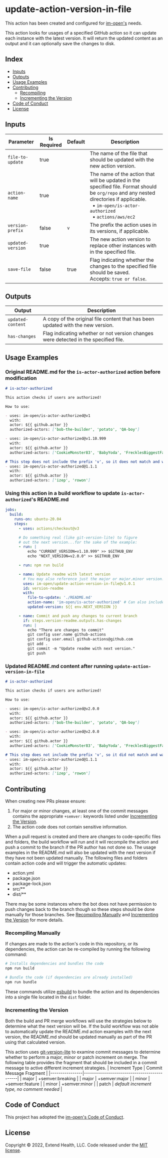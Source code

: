 # update-action-version-in-file

This action has been created and configured for [im-open's] needs.

This action looks for usages of a specified GitHub action so it can update each instance with the latest version. It will return the updated content as an output and it can optionally save the changes to disk.

## Index

- [Inputs](#inputs)
- [Outputs](#outputs)
- [Usage Examples](#usage-examples)
- [Contributing](#contributing)
  - [Recompiling](#recompiling-manually)
  - [Incrementing the Version](#incrementing-the-version)
- [Code of Conduct](#code-of-conduct)
- [License](#license)

## Inputs

| Parameter         | Is Required | Default | Description                                                                                                                                                                                                                  |
|-------------------|-------------|---------|------------------------------------------------------------------------------------------------------------------------------------------------------------------------------------------------------------------------------|
| `file-to-update`  | true        |         | The name of the file that should be updated with the new action version.                                                                                                                                                     |
| `action-name`     | true        |         | The name of the action that will be updated in the specified file. Format should be `org/repo` and any nested directories if applicable.</br>&nbsp;&nbsp;• `im-open/is-actor-authorized`</br>&nbsp;&nbsp;• `actions/aws/ec2` |
| `version-prefix`  | false       | `v`     | The prefix the action uses in its versions, if applicable.                                                                                                                                                                   |
| `updated-version` | true        |         | The new action version to replace other instances with in the specified file.                                                                                                                                                |
| `save-file`       | false       | true    | Flag indicating whether the changes to the specified file should be saved. <br/>Accepts: `true or false`.                                                                                                                    |

## Outputs

| Output            | Description                                                                         |
|-------------------|-------------------------------------------------------------------------------------|
| `updated-content` | A copy of the original file content that has been updated with the new version.     |
| `has-changes`     | Flag indicating whether or not version changes were detected in the specified file. |

## Usage Examples

### Original README.md for the `is-actor-authorized` action before modification

```md
# is-actor-authorized

This action checks if users are authorized!

How to use:

- uses: im-open/is-actor-authorized@v1
  with:
  actor: ${{ github.actor }}
  authorized-actors: ['bob-the-builder', 'potato', 'QA-boy']

- uses: im-open/is-actor-authorized@v1.10.999
  with:
  actor: ${{ github.actor }}
  authorized-actors: ['CookieMonster83', 'BabyYoda', 'FrecklesBiggestFan']

# This step does not include the prefix 'v', so it does not match and will not be updated
- uses: im-open/is-actor-authorized@1.1.1  
  with:
  actor: ${{ github.actor }}
  authorized-actors: ['izep', 'rowon']
```

### Using this action in a build workflow to update `is-actor-authorized`'s README.md

```yml
jobs:
  build:
    runs-on: ubuntu-20.04
    steps:
      - uses: actions/checkout@v3

      # Do something real (like git-version-lite) to figure
      # out the next version...for the sake of the example:
      - run: |
          echo "CURRENT_VERSION=v1.10.999" >> $GITHUB_ENV
          echo "NEXT_VERSION=v2.0.0" >> $GITHUB_ENV

      - run: npm run build

      - name: Update readme with latest version
        # You may also reference just the major or major.minor version.
        uses: im-open/update-action-version-in-file@v1.0.1
        id: version-readme
        with:
          file-to-update: './README.md'
          action-name: 'im-open/is-actor-authorized' # Can also include a nested directory if needed like: actions/aws/ec2
          updated-version: ${{ env.NEXT_VERSION }}

      - name: Commit and push any changes to current branch
        if: steps.version-readme.outputs.has-changes
        run: |
          echo "There are changes to commit"
          git config user.name github-actions
          git config user.email github-actions@github.com
          git add .
          git commit -m "Update readme with next version."
          git push
```

### Updated README.md content after running `update-action-version-in-file`

```md
# is-actor-authorized

This action checks if users are authorized!

How to use:

- uses: im-open/is-actor-authorized@v2.0.0
  with:
  actor: ${{ github.actor }}
  authorized-actors: ['bob-the-builder', 'potato', 'QA-boy']

- uses: im-open/is-actor-authorized@v2.0.0
  with:
  actor: ${{ github.actor }}
  authorized-actors: ['CookieMonster83', 'BabyYoda', 'FrecklesBiggestFan']

# This step does not include the prefix 'v', so it did not match and was not updated
- uses: im-open/is-actor-authorized@1.1.1  
  with:
  actor: ${{ github.actor }}
  authorized-actors: ['izep', 'rowon']
```

## Contributing

When creating new PRs please ensure:

1. For major or minor changes, at least one of the commit messages contains the appropriate `+semver:` keywords listed under [Incrementing the Version](#incrementing-the-version).
1. The action code does not contain sensitive information.

When a pull request is created and there are changes to code-specific files and folders, the build workflow will run and it will recompile the action and push a commit to the branch if the PR author has not done so. The usage examples in the README.md will also be updated with the next version if they have not been updated manually. The following files and folders contain action code and will trigger the automatic updates:

- action.yml
- package.json
- package-lock.json
- src/\*\*
- dist/\*\*

There may be some instances where the bot does not have permission to push changes back to the branch though so these steps should be done manually for those branches. See [Recompiling Manually](#recompiling-manually) and [Incrementing the Version](#incrementing-the-version) for more details.

### Recompiling Manually

If changes are made to the action's code in this repository, or its dependencies, the action can be re-compiled by running the following command:

```sh
# Installs dependencies and bundles the code
npm run build

# Bundle the code (if dependencies are already installed)
npm run bundle
```

These commands utilize [esbuild](https://esbuild.github.io/getting-started/#bundling-for-node) to bundle the action and
its dependencies into a single file located in the `dist` folder.

### Incrementing the Version

Both the build and PR merge workflows will use the strategies below to determine what the next version will be.  If the build workflow was not able to automatically update the README.md action examples with the next version, the README.md should be updated manually as part of the PR using that calculated version.

This action uses [git-version-lite] to examine commit messages to determine whether to perform a major, minor or patch increment on merge. The following table provides the fragment that should be included in a commit message to active different increment strategies.
| Increment Type | Commit Message Fragment                     |
|----------------|---------------------------------------------|
| major          | +semver:breaking                            |
| major          | +semver:major                               |
| minor          | +semver:feature                             |
| minor          | +semver:minor                               |
| patch          | _default increment type, no comment needed_ |

## Code of Conduct

This project has adopted the [im-open's Code of Conduct](https://github.com/im-open/.github/blob/main/CODE_OF_CONDUCT.md).

## License

Copyright &copy; 2022, Extend Health, LLC. Code released under the [MIT license](LICENSE).

[git-version-lite]: https://github.com/im-open/git-version-lite
[im-open's]: https://github.com/im-open
